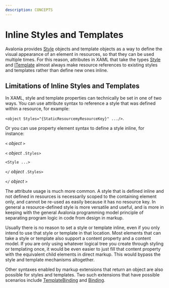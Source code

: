 ```yaml
---
description: CONCEPTS
---
```


# Inline Styles and Templates

Avalonia provides [Style](https://github.com/AvaloniaUI/Avalonia/blob/master/src/Avalonia.Base/Styling/Style.cs) objects and template objects as a way to define the visual appearance of an element in resources, so that they can be used multiple times. For this reason, attributes in XAML that take the types [Style](https://github.com/AvaloniaUI/Avalonia/blob/master/src/Avalonia.Base/Styling/Style.cs) and [ITemplate](https://github.com/AvaloniaUI/Avalonia/blob/master/src/Avalonia.Base/Styling/ITemplate.cs) almost always make resource references to existing styles and templates rather than define new ones inline.

## Limitations of Inline Styles and Templates

In XAML, style and template properties can technically be set in one of two ways. You can use attribute syntax to reference a style that was defined within a resource, for example:

```<object Styles="{StaticResourcemyResourceKey}" .../>```. 

Or you can use property element syntax to define a style inline, for instance:

```<``` *object* ```>```

```<``` *object* ```.Styles>```

```<Style ...>```

```</``` *object* ```.Styles>```

```</``` *object* ```>```

The attribute usage is much more common. A style that is defined inline and not defined in resources is necessarily scoped to the containing element only, and cannot be re-used as easily because it has no resource key. In general a resource-defined style is more versatile and useful, and is more in keeping with the general Avalonia programming model principle of separating program logic in code from design in markup.

Usually there is no reason to set a style or template inline, even if you only intend to use that style or template in that location. Most elements that can take a style or template also support a content property and a content model. If you are only using whatever logical tree you create through styling or templating once, it would be even easier to just fill that content property with the equivalent child elements in direct markup. This would bypass the style and template mechanisms altogether.

Other syntaxes enabled by markup extensions that return an object are also possible for styles and templates. Two such extensions that have possible scenarios include [TemplateBinding](https://github.com/AvaloniaUI/Avalonia/blob/master/src/Avalonia.Base/Data/TemplateBinding.cs) and [Binding](https://github.com/AvaloniaUI/Avalonia/blob/master/src/Markup/Avalonia.Markup/Data/Binding.cs).

